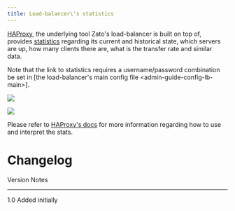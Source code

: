 ```yaml
---
title: Load-balancer\'s statistics
---
```


[HAProxy](http://haproxy.1wt.eu/), the underlying tool Zato\'s load-balancer is built on top of,
provides
[statistics](http://cbonte.github.io/haproxy-dconv/configuration-1.5.html#9)
regarding its current and historical state, which servers
are up, how many clients there are, what is the transfer rate and similar data.

Note that the link to statistics requires a username/password combination be set in
[the load-balancer\'s main config file \<admin-guide-config-lb-main\>].

![](/gfx/stats/lb-stats-link.png)

![](/gfx/stats/haproxy.png)

Please refer to
[HAProxy\'s docs](http://haproxy.1wt.eu/#docs) for more information regarding
how to use and interpret the stats.

Changelog
=========

  Version   Notes
  --------- -----------------
  1.0       Added initially
